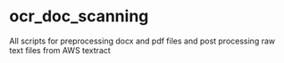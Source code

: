 # ocr_doc_scanning
All scripts for preprocessing docx and pdf files and post processing raw text files from AWS textract
